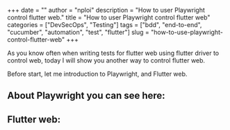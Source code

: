 +++
date = ""
author = "nploi"
description = "How to user Playwright control flutter web."
title = "How to user Playwright control flutter web"
categories = ["DevSecOps", "Testing"]
tags = ["bdd", "end-to-end", "cucumber", "automation", "test", "flutter"]
slug = "how-to-use-playwright-control-flutter-web"
+++

As you know often when writing tests for flutter web using flutter driver to control web, today I will show you another way to control flutter web.

Before start, let me introduction to Playwright, and Flutter web.

## About Playwright you can see here:

## Flutter web:

